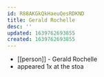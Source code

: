 ```yaml
---
id: R88AKGkQkHaeuQesRDKND
title: Gerald Rochelle
desc: ''
updated: 1639762693855
created: 1639762693855
---
```



- [[person]] - Gerald Rochelle
- appeared 1x at the stoa
